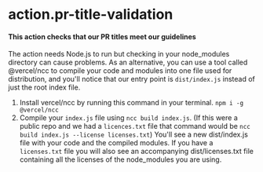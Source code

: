 # action.pr-title-validation

#### This action checks that our PR titles meet our guidelines

The action needs Node.js to run but checking in your node_modules directory can cause problems. As an alternative, you can use a tool called @vercel/ncc to compile your code and modules into one file used for distribution, and you'll notice that our entry point is `dist/index.js` instead of just the root index file.

1. Install vercel/ncc by running this command in your terminal. `npm i -g @vercel/ncc`
1. Compile your `index.js` file using `ncc build index.js`. (If this were a public repo and we had a `licences.txt` file that command would be `ncc build index.js --license licenses.txt`)
   You'll see a new dist/index.js file with your code and the compiled modules. If you have a `licenses.txt` file you will also see an accompanying dist/licenses.txt file containing all the licenses of the node_modules you are using.
